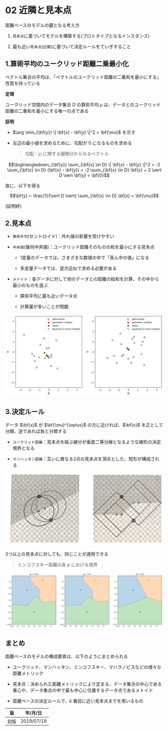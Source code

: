 02 近隣と見本点
=============

距離ベースのモデルの鍵となる考え方

1. `見本点`に基づいてモデルを構築する(プロトタイプとなるインスタンス)

1. 最も近い`見本点`(`近隣`)に基づいて決定ルールをていぎすること



## 1.算術平均のユークリッド距離二乗最小化

ベクトル集合の平均は、「ベクトルのユークリッド距離の二乗和を最小にする」性質を持っている

**定理**

ユークリッド空間内のデータ集合 $`D`$ の算術平均 $`\mu`$ は、データとのユークリッド距離の二乗和を最小にする唯一の点である

**証明**

* $`\arg \min_{\bf{y}} \| \bf{x} - \bf{y} \|^2 = \bf{\mu}`$ を示す

* 左辺の最小値を求めるために、勾配が $`0`$ になるものを求める

  > 勾配：$`y_i`$ に関する偏微分からなるベクトル

```math
\bigtriangledown_{\bf{y}} \sum_{\bf{x} \in D} \| \bf{x} - \bf{y} \|^2 = -2 \sum_{\bf{x} \in D} (\bf{x} - \bf{y}) = -2 \sum_{\bf{x} \in D} \bf{x} + 2 \vert D \vert \bf{y} = \bf{0}
```

故に、以下を得る

```math
\bf{y} = \frac{1}{\vert D \vert} \sum_{\bf{x} \in D} \bf{x} = \bf{\mu}
```

(証明終)



## 2.見本点

* `算術平均`(セントロイド)：外れ値の影響を受けやすい

* `中央値`(幾何中央値)：ユークリッド距離そのものの和を最小にする見本点

  * 1変量のデータでは、さまざまな数値の中で「真ん中の値」になる

  * 多変量データでは、逐次近似で求める必要がある

* `メドイド`：各データに対して他のデータとの距離の総和を計算、その中から最小のものを選ぶ

  * 算術平均に最も近いデータ点

  * 計算量が多いことが問題

![距離メトリック](./images/02/距離メトリック.png)



## 3.決定ルール

データ $`\bf{x}`$ が $`\bf{\mu}^{\oplus}`$ の方に近ければ、$`\bf{x}`$ を正として分類、逆であれば負と分類する

* `ユークリッド距離`：見本点を結ぶ線分が垂直二等分線となるような線形の決定境界となる

* `マンハッタン距離`：互いに異なる2点の見本点を頂点とした、短形が構成される

![2点の見本点](./images/02/2点の見本点.png)

3つ以上の見本点に対しても、同じことが適用できる

> ミンコフスキー距離の各 $`p`$ における境界

![各pにおける境界](./images/02/各pにおける境界.png)



## まとめ

距離ベースのモデルの構成要素は、以下のようにまとめられる

* ユークリッド、マンハッタン、ミンコフスキー、マハラノビスなどの様々な距離メトリック

* 見本点：決められた距離メトリックにより定まる、データ集合の中心である重心や、データ集合の中で最も中心に位置するデータ点であるメトイド

* 距離ベースの決定ルールで、$`k`$ 番目に近い見本点までを用いるもの


| 版   | 年/月/日   |
| ---- | ---------- |
| 初版 | 2019/07/19 |
